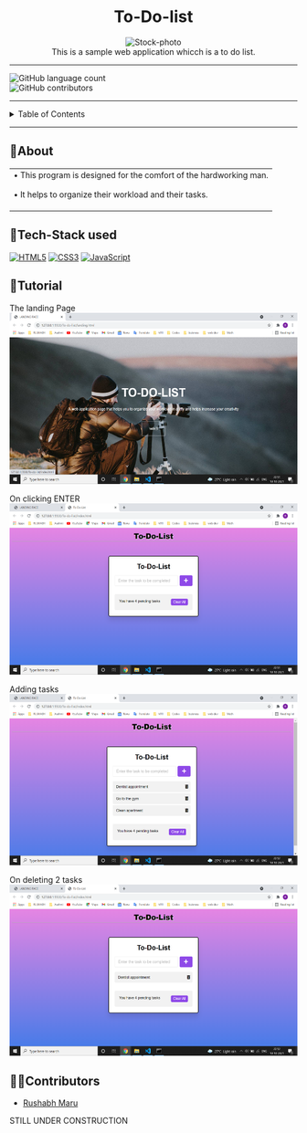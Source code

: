 <div align="center">
  <h1>To-Do-list</h1>
  <img src="https://www.incimages.com/uploaded_files/image/1920x1080/getty_623425276_351576.jpg" alt="Stock-photo" height="200"><br>
  This is a sample web application whicch is a to do list.
</div>

<hr>

  ![GitHub language count](https://img.shields.io/github/languages/count/RushabhM03/To-do-List?color=green&style=for-the-badge)
  <br>
  ![GitHub contributors](https://img.shields.io/github/contributors/RushabhM03/To-do-List?color=green&logo=github&logoColor=red&style=for-the-badge)

<hr>

<details>
<summary>Table of Contents</summary>
  
- [About](#about)
- [Tech Stack used](#tech-stack-used)
- [Tutorial](#tutorial)
- [Contributors](#contributors)
  
</details>

<hr>

## 📝About
<table>
  <tr>
    <td>
      •	This program is designed for the comfort of the hardworking man.<br><br>
      •	It helps to organize their workload and their tasks.<br><br>
    </td>
  </tr>
</table>

## 🤖Tech-Stack used
<a href="https://www.w3.org/TR/html5/" title="HTML5"><img src="https://github.com/get-icon/geticon/raw/master/icons/html-5.svg" alt="HTML5" width="31px" height="31px"></a>
<a href="https://www.w3.org/TR/CSS/" title="CSS3"><img src="https://github.com/get-icon/geticon/raw/master/icons/css-3.svg" alt="CSS3" width="31px" height="31px"></a>
<a href="https://developer.mozilla.org/en-US/docs/Web/JavaScript" title="JavaScript"><img src="https://github.com/get-icon/geticon/raw/master/icons/javascript.svg" alt="JavaScript" width="31px" height="31px"></a>

## 📝Tutorial
The landing Page<br>
<img src="images/Landing.png" height= "300"></img>

On clicking ENTER<br>
<img src="images/s1.png" height = "300"></img>

Adding tasks<br>
<img src="images/s3.png" height="300"></img>

On deleting 2 tasks<br>
<img src="images/s2.png" height="300"></img>

## 👩‍💻Contributors
- [Rushabh Maru](https://github.com/RushabhM03)
 
 
 STILL UNDER CONSTRUCTION
